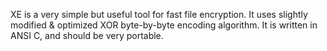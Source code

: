 XE is a very simple but useful tool for fast file encryption. It uses slightly modified & optimized XOR byte-by-byte encoding algorithm. It is written in ANSI C, and should be very portable.










